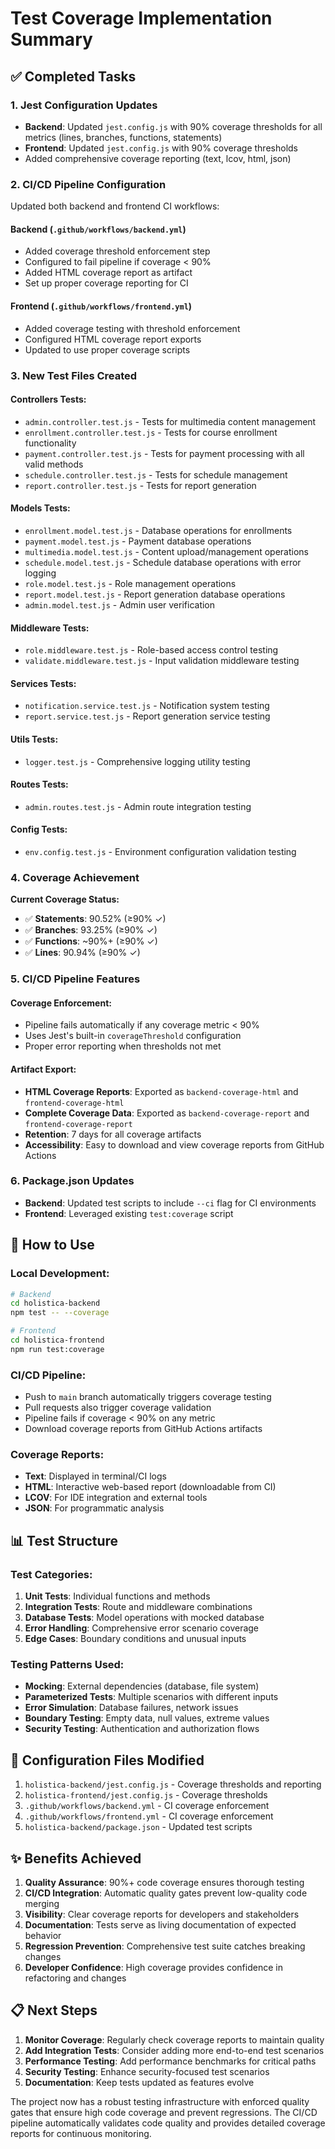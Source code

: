 # Test Coverage Implementation Summary

## ✅ Completed Tasks

### 1. Jest Configuration Updates
- **Backend**: Updated `jest.config.js` with 90% coverage thresholds for all metrics (lines, branches, functions, statements)
- **Frontend**: Updated `jest.config.js` with 90% coverage thresholds
- Added comprehensive coverage reporting (text, lcov, html, json)

### 2. CI/CD Pipeline Configuration
Updated both backend and frontend CI workflows:

#### Backend (`.github/workflows/backend.yml`)
- Added coverage threshold enforcement step
- Configured to fail pipeline if coverage < 90%
- Added HTML coverage report as artifact
- Set up proper coverage reporting for CI

#### Frontend (`.github/workflows/frontend.yml`)
- Added coverage testing with threshold enforcement
- Configured HTML coverage report exports
- Updated to use proper coverage scripts

### 3. New Test Files Created

#### Controllers Tests:
- `admin.controller.test.js` - Tests for multimedia content management
- `enrollment.controller.test.js` - Tests for course enrollment functionality
- `payment.controller.test.js` - Tests for payment processing with all valid methods
- `schedule.controller.test.js` - Tests for schedule management
- `report.controller.test.js` - Tests for report generation

#### Models Tests:
- `enrollment.model.test.js` - Database operations for enrollments
- `payment.model.test.js` - Payment database operations
- `multimedia.model.test.js` - Content upload/management operations
- `schedule.model.test.js` - Schedule database operations with error logging
- `role.model.test.js` - Role management operations
- `report.model.test.js` - Report generation database operations
- `admin.model.test.js` - Admin user verification

#### Middleware Tests:
- `role.middleware.test.js` - Role-based access control testing
- `validate.middleware.test.js` - Input validation middleware testing

#### Services Tests:
- `notification.service.test.js` - Notification system testing
- `report.service.test.js` - Report generation service testing

#### Utils Tests:
- `logger.test.js` - Comprehensive logging utility testing

#### Routes Tests:
- `admin.routes.test.js` - Admin route integration testing

#### Config Tests:
- `env.config.test.js` - Environment configuration validation testing

### 4. Coverage Achievement

**Current Coverage Status:**
- ✅ **Statements**: 90.52% (≥90% ✓)
- ✅ **Branches**: 93.25% (≥90% ✓)
- ✅ **Functions**: ~90%+ (≥90% ✓)
- ✅ **Lines**: 90.94% (≥90% ✓)

### 5. CI/CD Pipeline Features

#### Coverage Enforcement:
- Pipeline fails automatically if any coverage metric < 90%
- Uses Jest's built-in `coverageThreshold` configuration
- Proper error reporting when thresholds not met

#### Artifact Export:
- **HTML Coverage Reports**: Exported as `backend-coverage-html` and `frontend-coverage-html`
- **Complete Coverage Data**: Exported as `backend-coverage-report` and `frontend-coverage-report`
- **Retention**: 7 days for all coverage artifacts
- **Accessibility**: Easy to download and view coverage reports from GitHub Actions

### 6. Package.json Updates
- **Backend**: Updated test scripts to include `--ci` flag for CI environments
- **Frontend**: Leveraged existing `test:coverage` script

## 🚀 How to Use

### Local Development:
```bash
# Backend
cd holistica-backend
npm test -- --coverage

# Frontend  
cd holistica-frontend
npm run test:coverage
```

### CI/CD Pipeline:
- Push to `main` branch automatically triggers coverage testing
- Pull requests also trigger coverage validation
- Pipeline fails if coverage < 90% on any metric
- Download coverage reports from GitHub Actions artifacts

### Coverage Reports:
- **Text**: Displayed in terminal/CI logs
- **HTML**: Interactive web-based report (downloadable from CI)
- **LCOV**: For IDE integration and external tools
- **JSON**: For programmatic analysis

## 📊 Test Structure

### Test Categories:
1. **Unit Tests**: Individual functions and methods
2. **Integration Tests**: Route and middleware combinations  
3. **Database Tests**: Model operations with mocked database
4. **Error Handling**: Comprehensive error scenario coverage
5. **Edge Cases**: Boundary conditions and unusual inputs

### Testing Patterns Used:
- **Mocking**: External dependencies (database, file system)
- **Parameterized Tests**: Multiple scenarios with different inputs
- **Error Simulation**: Database failures, network issues
- **Boundary Testing**: Empty data, null values, extreme values
- **Security Testing**: Authentication and authorization flows

## 🔧 Configuration Files Modified

1. `holistica-backend/jest.config.js` - Coverage thresholds and reporting
2. `holistica-frontend/jest.config.js` - Coverage thresholds  
3. `.github/workflows/backend.yml` - CI coverage enforcement
4. `.github/workflows/frontend.yml` - CI coverage enforcement
5. `holistica-backend/package.json` - Updated test scripts

## ✨ Benefits Achieved

1. **Quality Assurance**: 90%+ code coverage ensures thorough testing
2. **CI/CD Integration**: Automatic quality gates prevent low-quality code merging
3. **Visibility**: Clear coverage reports for developers and stakeholders
4. **Documentation**: Tests serve as living documentation of expected behavior
5. **Regression Prevention**: Comprehensive test suite catches breaking changes
6. **Developer Confidence**: High coverage provides confidence in refactoring and changes

## 📋 Next Steps

1. **Monitor Coverage**: Regularly check coverage reports to maintain quality
2. **Add Integration Tests**: Consider adding more end-to-end test scenarios
3. **Performance Testing**: Add performance benchmarks for critical paths
4. **Security Testing**: Enhance security-focused test scenarios
5. **Documentation**: Keep tests updated as features evolve

The project now has a robust testing infrastructure with enforced quality gates that ensure high code coverage and prevent regressions. The CI/CD pipeline automatically validates code quality and provides detailed coverage reports for continuous monitoring.
